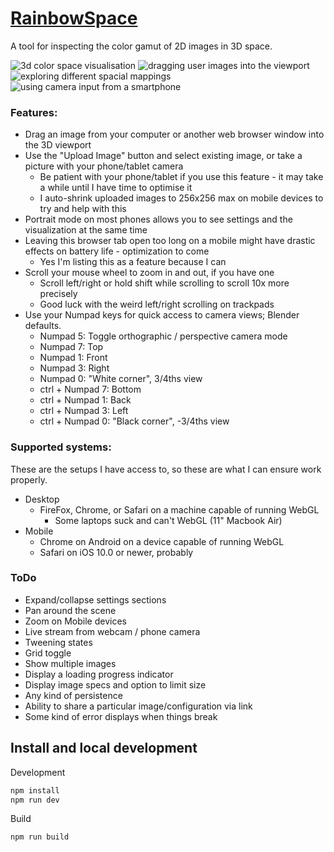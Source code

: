 # [RainbowSpace](http://RainbowSpace.xyz/)

A tool for inspecting the color gamut of 2D images in 3D space.

![3d color space visualisation](https://68.media.tumblr.com/8807fbf55d3f69e97945093d691cc87e/tumblr_ohhkonN4Dq1relaado2_400.gif)
![dragging user images into the viewport](https://68.media.tumblr.com/fb3ea261f867107812d89b8e0fd0c341/tumblr_ohhkonN4Dq1relaado1_400.gif)
![exploring different spacial mappings](https://68.media.tumblr.com/2994df8a5935eacf324769f0db1847dd/tumblr_ohhkonN4Dq1relaado3_r1_400.gif)
![using camera input from a smartphone](https://68.media.tumblr.com/d27e99a5634f8e9da63a7bd74a8f9e4a/tumblr_ohhkonN4Dq1relaado4_400.gif)

### Features:
* Drag an image from your computer or another web browser window into the 3D viewport
* Use the "Upload Image" button and select existing image, or take a picture with your phone/tablet camera
	* Be patient with your phone/tablet if you use this feature - it may take a while until I have time to optimise it
	* I auto-shrink uploaded images to 256x256 max on mobile devices to try and help with this
* Portrait mode on most phones allows you to see settings and the visualization at the same time
* Leaving this browser tab open too long on a mobile might have drastic effects on battery life - optimization to come
	* Yes I'm listing this as a feature because I can
* Scroll your mouse wheel to zoom in and out, if you have one
	* Scroll left/right or hold shift while scrolling to scroll 10x more precisely
	* Good luck with the weird left/right scrolling on trackpads
* Use your Numpad keys for quick access to camera views; Blender defaults.
	* Numpad 5: Toggle orthographic / perspective camera mode
	* Numpad 7: Top
	* Numpad 1: Front
	* Numpad 3: Right
	* Numpad 0: "White corner", 3/4ths view
	* ctrl + Numpad 7: Bottom
	* ctrl + Numpad 1: Back
	* ctrl + Numpad 3: Left
	* ctrl + Numpad 0: "Black corner", -3/4ths view

### Supported systems:
These are the setups I have access to, so these are what I can ensure work properly.
* Desktop
	* FireFox, Chrome, or Safari on a machine capable of running WebGL
		* Some laptops suck and can't WebGL (11" Macbook Air)
* Mobile
	* Chrome on Android on a device capable of running WebGL
	* Safari on iOS 10.0 or newer, probably

### ToDo
* Expand/collapse settings sections
* Pan around the scene
* Zoom on Mobile devices
* Live stream from webcam / phone camera
* Tweening states
* Grid toggle
* Show multiple images
* Display a loading progress indicator
* Display image specs and option to limit size
* Any kind of persistence
* Ability to share a particular image/configuration via link
* Some kind of error displays when things break


## Install and local development
Development
```bash
npm install
npm run dev
```

Build
```bash
npm run build
```
